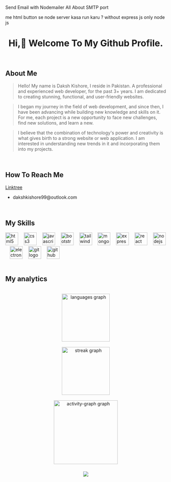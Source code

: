 Send Email with Nodemailer
All About SMTP port


me html button se node server kasa run karu ? without express js only node js



















<h1 align="center">Hi,👋 Welcome To My Github Profile.</h1>
<br>




<h2>About Me</h2>
  
<div>

>Hello! My name is Daksh Kishore, I reside in Pakistan. A professional and experienced web developer, for the past 3+ years. I am dedicated to creating stunning, functional, and user-friendly websites.
  
>I began my journey in the field of web development, and since then, I have been advancing while building new knowledge and skills on it. For me, each project is a new opportunity to face new challenges, find new solutions, and learn a new.
  
>I believe that the combination of technology's power and creativity is what gives birth to a strong website or web application. I am interested in understanding new trends in it and incorporating them into my projects.

</div>  
<br>

  
    
  
<h2 style="border: none; font-weight: bold;">How To Reach Me</h2>
  
<div align="left">
<a href="https://linktr.ee/SyncCoder">Linktree</a>
  
* <p>dakshkishore99@outlook.com</p>
</div>
<br>




<h2 align="left">My Skills</h2>
<div align="left">
  <img src="https://skillicons.dev/icons?i=html" height="40" alt="html5 logo"  />
  <img width="10" />
  <img src="https://skillicons.dev/icons?i=css" height="40" alt="css3 logo"  />
  <img width="10" />
  <img src="https://skillicons.dev/icons?i=js" height="40" alt="javascript logo"  />
  <img width="10" />
  <img src="https://skillicons.dev/icons?i=bootstrap" height="40" alt="bootstrap logo"  />
  <img width="10" />
  <img src="https://skillicons.dev/icons?i=tailwind" height="40" alt="tailwindcss logo"  />
  <img width="10" />
  <img src="https://skillicons.dev/icons?i=mongodb" height="40" alt="mongodb logo"  />
  <img width="10" />
  <img src="https://skillicons.dev/icons?i=express" height="40" alt="express logo"  />
  <img width="10" />
  <img src="https://skillicons.dev/icons?i=react" height="40" alt="react logo"  />
  <img width="10" />
  <img src="https://skillicons.dev/icons?i=nodejs" height="40" alt="nodejs logo"  />
  <img width="10" />
  <img src="https://skillicons.dev/icons?i=electron" height="40" alt="electron logo"  />
  <img width="10" />
  <img src="https://skillicons.dev/icons?i=git" height="40" alt="git logo"  />
  <img width="10" />
  <img src="https://skillicons.dev/icons?i=github" height="40" alt="github logo"  />
</div>
<br>




<h2 align="left">My analytics</h2>
<br clear="both">

<div align="center"><img src="https://github-readme-stats.vercel.app/api/top-langs?username=DakshDev&locale=en&hide_title=true&layout=compact&card_width=320&langs_count=5&theme=dracula&hide_border=true&order=2" height="150" alt="languages graph"  /></div>

<br clear="both">

<div align="center"><img src="https://streak-stats.demolab.com?user=DakshDev&locale=en&mode=daily&theme=dracula&hide_border=true&border_radius=5&order=3" height="150" alt="streak graph"  /></div>

<br clear="both">

<div align="center"><img src="https://github-readme-activity-graph.vercel.app/graph?username=DakshDev&radius=10&theme=dracula&area=true&order=5&hide_border=true&hide_title=true&bg_color=282A36&color=ffffff&line=FF6E96&point=79DAFA" height="200" alt="activity-graph graph"  /></div>

###

<div align="center">
  <img src="https://profile-counter.glitch.me/DakshDev/count.svg?"  />
</div>

###
